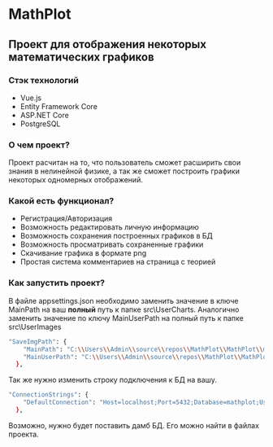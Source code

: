 # MathPlot
## Проект для отображения некоторых математических графиков

### Стэк технологий
- Vue.js
- Entity Framework Core
- ASP.NET Core
- PostgreSQL

### О чем проект?
Проект расчитан на то, что пользователь сможет расширить свои знания в нелинейной физике, а так же сможет построить графики некоторых одномерных отображений.

### Какой есть функционал?
- Регистрация/Авторизация
- Возможность редактировать личную информацию
- Возможность сохранения построенных графиков в БД
- Возможность просматривать сохраненные графики
- Скачивание графика в формате png
- Простая система комментариев на страница с теорией

### Как запустить проект?
В файле appsettings.json необходимо заменить значение в ключе MainPath на ваш **полный** путь к папке src\UserCharts. Аналогично заменить значение по ключу MainUserPath на полный путь к папке src\UserImages
```sh
"SaveImgPath": {
    "MainPath": "C:\\Users\\Admin\\source\\repos\\MathPlot\\MathPlot\\mathplot.ui\\src\\UserCharts",
    "MainUserPath": "C:\\Users\\Admin\\source\\repos\\MathPlot\\MathPlot\\mathplot.ui\\src\\UserImages"
  },
```
Так же нужно изменить строку подключения к БД на вашу.
```sh
"ConnectionStrings": {
    "DefaultConnection": "Host=localhost;Port=5432;Database=mathplot;Username=postgres;Password=root"
  },
```
Возможно, нужно будет поставить дамб БД. Его можно найти в файлах проекта.